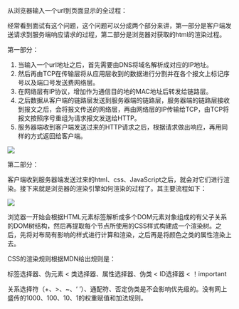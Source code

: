 从浏览器输入一个url到页面显示的全过程：

经常看到面试有这个问题，这个问题可以分成两个部分来讲，第一部分是客户端发送请求到服务端响应请求的过程，第二部分是浏览器对获取的html的渲染过程。

第一部分：

1. 当输入一个url地址之后，首先需要由DNS将域名解析成对应的IP地址。
2. 然后再由TCP在传输层将从应用层收到的数据进行分割并在各个报文上标记序号以及端口号发送费网络层。
3. 在网络层有IP协议，增加作为通信目的地的MAC地址后转发给链路层。
4. 之后数据从客户端的链路层发送到服务器端的链路层，服务器端的链路层接收到报文之后，会将报文传送的网络层，再由网络层的IP传输给TCP，由TCP将报文按照序号重组为请求报文发送给HTTP。
5. 服务器端收到客户端发送过来的HTTP请求之后，根据请求做出响应，再用同样的方式返回给客户端。

![](C:\Users\baiai\Pictures\应用\HTTP传输过程.png)

第二部分：

客户端收到服务器端发送过来的html、css、JavaScript之后，就会对它们进行渲染。接下来就是浏览器的渲染引擎如何渲染的过程了。其主要流程如下：

![](C:\Users\baiai\Pictures\应用\浏览器渲染.png)

浏览器一开始会根据HTML元素标签解析成多个DOM元素对象组成的有父子关系的DOM树结构，然后再提取每个节点所使用的CSS样式构建成一个渲染树。之后，先将对布局有影响的样式进行计算和渲染，之后再是将颜色之类的属性渲染上去。

CSS的渲染规则根据MDN给出规则是：

标签选择器、伪元素 < 类选择器、属性选择器、伪类 < ID选择器 < ！important

关系选择符（+、>、~、‘ ’）、通配符、否定伪类是不会影响优先级的。没有网上盛传的1000、100、10、1的权重赋值和加法规则。